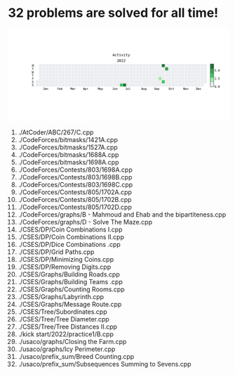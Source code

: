 **32** problems are solved for all time!
=========================================
![](heatmap.png)
1. ./AtCoder/ABC/267/C.cpp
2. ./CodeForces/bitmasks/1421A.cpp
3. ./CodeForces/bitmasks/1527A.cpp
4. ./CodeForces/bitmasks/1688A.cpp
5. ./CodeForces/bitmasks/1698A.cpp
6. ./CodeForces/Contests/803/1698A.cpp
7. ./CodeForces/Contests/803/1698B.cpp
8. ./CodeForces/Contests/803/1698C.cpp
9. ./CodeForces/Contests/805/1702A.cpp
10. ./CodeForces/Contests/805/1702B.cpp
11. ./CodeForces/Contests/805/1702D.cpp
12. ./CodeForces/graphs/B - Mahmoud and Ehab and the bipartiteness.cpp
13. ./CodeForces/graphs/D - Solve The Maze.cpp
14. ./CSES/DP/Coin Combinations I.cpp
15. ./CSES/DP/Coin Combinations II.cpp
16. ./CSES/DP/Dice Combinations .cpp
17. ./CSES/DP/Grid Paths.cpp
18. ./CSES/DP/Minimizing Coins.cpp
19. ./CSES/DP/Removing Digits.cpp
20. ./CSES/Graphs/Building Roads.cpp
21. ./CSES/Graphs/Building Teams .cpp
22. ./CSES/Graphs/Counting Rooms.cpp
23. ./CSES/Graphs/Labyrinth.cpp
24. ./CSES/Graphs/Message Route.cpp
25. ./CSES/Tree/Subordinates.cpp
26. ./CSES/Tree/Tree Diameter.cpp
27. ./CSES/Tree/Tree Distances II.cpp
28. ./kick start/2022/practice1/B.cpp
29. ./usaco/graphs/Closing the Farm.cpp
30. ./usaco/graphs/Icy Perimeter.cpp
31. ./usaco/prefix_sum/Breed Counting.cpp
32. ./usaco/prefix_sum/Subsequences Summing to Sevens.cpp
